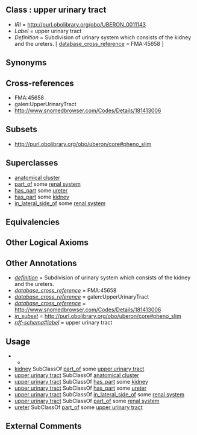 
## Class : upper urinary tract

 * *IRI* = http://purl.obolibrary.org/obo/UBERON_0011143
 * *Label* = upper urinary tract
 * *Definition* = Subdivision of urinary system which consists of the kidney and the ureters. [ [database_cross_reference](../../ef/oboInOwl#hasDbXref.md) = FMA:45658 ]

## Synonyms


## Cross-references

 * FMA:45658
 * galen:UpperUrinaryTract
 * http://www.snomedbrowser.com/Codes/Details/181413006

## Subsets

 * http://purl.obolibrary.org/obo/uberon/core#pheno_slim

## Superclasses

 * [anatomical cluster](../../UBERON/77/UBERON_0000477.md)
 * [part_of](../../BFO/50/BFO_0000050.md) some [renal system](../../UBERON/08/UBERON_0001008.md)
 * [has_part](../../BFO/51/BFO_0000051.md) some [ureter](../../UBERON/56/UBERON_0000056.md)
 * [has_part](../../BFO/51/BFO_0000051.md) some [kidney](../../UBERON/13/UBERON_0002113.md)
 * [in_lateral_side_of](../../BSPO/26/BSPO_0000126.md) some [renal system](../../UBERON/08/UBERON_0001008.md)

## Equivalencies


## Other Logical Axioms


## Other Annotations

 * *[definition](../../IAO/15/IAO_0000115.md)* = Subdivision of urinary system which consists of the kidney and the ureters.
 * *[database_cross_reference](../../ef/oboInOwl#hasDbXref.md)* = FMA:45658
 * *[database_cross_reference](../../ef/oboInOwl#hasDbXref.md)* = galen:UpperUrinaryTract
 * *[database_cross_reference](../../ef/oboInOwl#hasDbXref.md)* = http://www.snomedbrowser.com/Codes/Details/181413006
 * *[in_subset](../../et/oboInOwl#inSubset.md)* = http://purl.obolibrary.org/obo/uberon/core#pheno_slim
 * *[rdf-schema#label](../../el/rdf-schema#label.md)* = upper urinary tract

## Usage

 * -
 * [kidney](../../UBERON/13/UBERON_0002113.md) SubClassOf [part_of](../../BFO/50/BFO_0000050.md) some [upper urinary tract](../../UBERON/43/UBERON_0011143.md)
 * [upper urinary tract](../../UBERON/43/UBERON_0011143.md) SubClassOf [anatomical cluster](../../UBERON/77/UBERON_0000477.md)
 * [upper urinary tract](../../UBERON/43/UBERON_0011143.md) SubClassOf [has_part](../../BFO/51/BFO_0000051.md) some [kidney](../../UBERON/13/UBERON_0002113.md)
 * [upper urinary tract](../../UBERON/43/UBERON_0011143.md) SubClassOf [has_part](../../BFO/51/BFO_0000051.md) some [ureter](../../UBERON/56/UBERON_0000056.md)
 * [upper urinary tract](../../UBERON/43/UBERON_0011143.md) SubClassOf [in_lateral_side_of](../../BSPO/26/BSPO_0000126.md) some [renal system](../../UBERON/08/UBERON_0001008.md)
 * [upper urinary tract](../../UBERON/43/UBERON_0011143.md) SubClassOf [part_of](../../BFO/50/BFO_0000050.md) some [renal system](../../UBERON/08/UBERON_0001008.md)
 * [ureter](../../UBERON/56/UBERON_0000056.md) SubClassOf [part_of](../../BFO/50/BFO_0000050.md) some [upper urinary tract](../../UBERON/43/UBERON_0011143.md)

## External Comments

